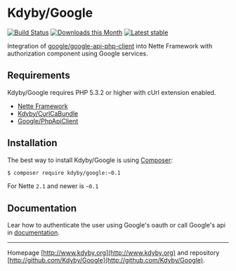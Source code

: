 Kdyby/Google
======

[![Build Status](https://travis-ci.org/Kdyby/Google.svg?branch=master)](https://travis-ci.org/Kdyby/Google)
[![Downloads this Month](https://img.shields.io/packagist/dm/Kdyby/Google.svg)](https://packagist.org/packages/Kdyby/Google)
[![Latest stable](https://img.shields.io/packagist/v/Kdyby/Google.svg)](https://packagist.org/packages/Kdyby/Google)

Integration of [google/google-api-php-client](https://github.com/google/google-api-php-client) into Nette Framework with authorization component using Google services.


Requirements
------------

Kdyby/Google requires PHP 5.3.2 or higher with cUrl extension enabled.

- [Nette Framework](https://github.com/nette/nette)
- [Kdyby/CurlCaBundle](https://github.com/Kdyby/CurlCaBundle)
- [Google/PhpApiClient](https://github.com/google/google-api-php-client)


Installation
------------

The best way to install Kdyby/Google is using  [Composer](http://getcomposer.org/):

```sh
$ composer require kdyby/google:~0.1
```

For Nette `2.1` and newer is `~0.1`


Documentation
------------

Lear how to authenticate the user using Google's oauth or call Google's api in [documentation](https://github.com/Kdyby/Google/blob/master/docs/en/index.md).



-----

Homepage [http://www.kdyby.org](http://www.kdyby.org) and repository [http://github.com/Kdyby/Google](http://github.com/Kdyby/Google).
